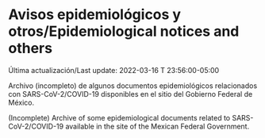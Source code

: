 # Avisos epidemiológicos y otros/Epidemiological notices and others

Última actualización/Last update: 2022-03-16 T 23:56:00-05:00

Archivo (incompleto) de algunos documentos epidemiológicos relacionados con SARS-CoV-2/COVID-19 disponibles en el sitio del Gobierno Federal de México.

(Incomplete) Archive of some epidemiological documents related to SARS-CoV-2/COVID-19 available in the site of the Mexican Federal Government.
